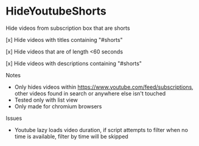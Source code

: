 # HideYoutubeShorts
Hide videos from subscription box that are shorts

[x] Hide videos with titles containing "#shorts"

[x] Hide videos that are of length <60 seconds

[x] Hide videos with descriptions containing "#shorts"

Notes 
* Only hides videos within https://www.youtube.com/feed/subscriptions, other videos found in search or anywhere else isn't touched
* Tested only with list view
* Only made for chromium browsers

Issues

* Youtube lazy loads video duration, if script attempts to filter when no time is available, filter by time will be skipped
